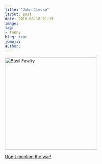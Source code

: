 ```yaml
---
title: "John Cleese"
layout: post
date: 2016-08-16 21:13
image: 
tag:
- funny
blog: true
jemoji:
author: 
---
```


<img alt="Basil Fawlty" width="300" src="http://i.dailymail.co.uk/i/pix/2012/08/14/article-2188420-0C9CFBB300000578-690_472x313.jpg" />

<a href="https://www.youtube.com/watch?v=yfl6Lu3xQW0" target="_blank">Don't mention the war!</a>